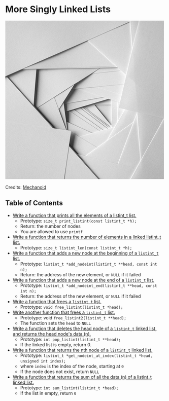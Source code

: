 # More Singly Linked Lists

![More Singly Linked Lists](https://raw.githubusercontent.com/srinitude/holbertonschool-low_level_programming/master/0x12-more_singly_linked_lists/MoreSinglyLinkedLists.jpg)

Credits: [Mechanoid](http://mechanoid.tumblr.com/post/47047051199)

## Table of Contents
* [Write a function that prints all the elements of a listint_t list.](https://github.com/srinitude/holbertonschool-low_level_programming/blob/master/0x12-more_singly_linked_lists/0-print_listint.c)
  * Prototype: `size_t print_listint(const listint_t *h);`
  * Return: the number of nodes
  * You are allowed to use `printf`
* [Write a function that returns the number of elements in a linked listint_t list.](https://github.com/srinitude/holbertonschool-low_level_programming/blob/master/0x12-more_singly_linked_lists/1-listint_len.c)
  * Prototype: `size_t listint_len(const listint_t *h);`
* [Write a function that adds a new node at the beginning of a `listint_t` list.](https://github.com/srinitude/holbertonschool-low_level_programming/blob/master/0x12-more_singly_linked_lists/2-add_nodeint.c)
  * Prototype: `listint_t *add_nodeint(listint_t **head, const int n);`
  * Return: the address of the new element, or `NULL` if it failed
* [Write a function that adds a new node at the end of a `listint_t` list.](https://github.com/srinitude/holbertonschool-low_level_programming/blob/master/0x12-more_singly_linked_lists/3-add_nodeint_end.c)
  * Prototype: `listint_t *add_nodeint_end(listint_t **head, const int n);`
  * Return: the address of the new element, or `NULL` if it failed
* [Write a function that frees a `listint_t` list.](https://github.com/srinitude/holbertonschool-low_level_programming/blob/master/0x12-more_singly_linked_lists/4-free_listint.c)
  * Prototype: `void free_listint(listint_t *head);`
* [Write another function that frees a `listint_t` list.](https://github.com/srinitude/holbertonschool-low_level_programming/blob/master/0x12-more_singly_linked_lists/5-free_listint2.c)
  * Prototype: void `free_listint2(listint_t **head);`
  * The function sets the `head` to `NULL`
* [Write a function that deletes the head node of a `listint_t` linked list, and returns the head node's data (n).](https://github.com/srinitude/holbertonschool-low_level_programming/blob/master/0x12-more_singly_linked_lists/6-pop_listint.c)
  * Prototype: `int pop_listint(listint_t **head);`
  * If the linked list is empty, return 0.
* [Write a function that returns the nth node of a `listint_t` linked list.](https://github.com/srinitude/holbertonschool-low_level_programming/blob/master/0x12-more_singly_linked_lists/7-get_nodeint.c)
  * Prototype: `listint_t *get_nodeint_at_index(listint_t *head, unsigned int index);`
  * where `index` is the index of the node, starting at `0`
  * If the node does not exist, return `NULL`
* [Write a function that returns the sum of all the data (n) of a listint_t linked list.]()
  * Prototype: `int sum_listint(listint_t *head);`
  * If the list in empty, return `0`
